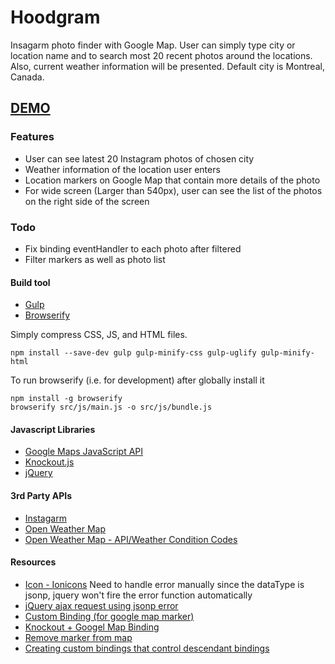 # Hoodgram

Insagarm photo finder with Google Map. User can simply type city or location name and to search most 20 recent photos around the locations. Also, current weather information will be presented. Default city is Montreal, Canada.

## [DEMO](http://yhagio.github.io/neighborhood-project/dist)

### Features
- User can see latest 20 Instagram photos of chosen city
- Weather information of the location user enters
- Location markers on Google Map that contain more details of the photo
- For wide screen (Larger than 540px), user can see the list of the photos on the right side of the screen

### Todo
- Fix binding eventHandler to each photo after filtered
- Filter markers as well as photo list

#### Build tool
- [Gulp](https://github.com/gulpjs/gulp/blob/master/docs/README.md)
- [Browserify]()

Simply compress CSS, JS, and HTML files.
```
npm install --save-dev gulp gulp-minify-css gulp-uglify gulp-minify-html
```

To run browserify (i.e. for development) after globally install it
```
npm install -g browserify
browserify src/js/main.js -o src/js/bundle.js
```

#### Javascript Libraries
- [Google Maps JavaScript API](https://developers.google.com/maps/documentation/javascript/)
- [Knockout.js](http://knockoutjs.com/)
- [jQuery](http://api.jquery.com/)

#### 3rd Party APIs
- [Instagarm](https://instagram.com/developer/?hl=en)
- [Open Weather Map](http://openweathermap.org/api)
- [Open Weather Map - API/Weather Condition Codes](http://openweathermap.org/wiki/API/Weather_Condition_Codes)

#### Resources
- [Icon - Ionicons](http://ionicons.com/)
Need to handle error manually since the dataType is jsonp, jquery won't fire the error function automatically
- [jQuery ajax request using jsonp error](http://stackoverflow.com/questions/5247295/jquery-ajax-request-using-jsonp-error)
- [Custom Binding (for google map marker)](http://knockoutjs.com/documentation/custom-bindings.html)
- [Knockout + Googel Map Binding](https://hoonzis.github.io/knockoutjs-and-google-maps-binding/)
- [Remove marker from map](http://stackoverflow.com/questions/29557938/removing-map-pin-with-search)
- [Creating custom bindings that control descendant bindings](http://knockoutjs.com/documentation/custom-bindings-controlling-descendant-bindings.html)
